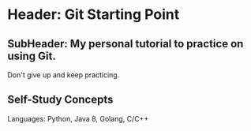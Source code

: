 # Header: Git Starting Point

## SubHeader: My personal tutorial to practice on using Git.

Don't give up and keep practicing.

## Self-Study Concepts
Languages: Python, Java 8, Golang, C/C++